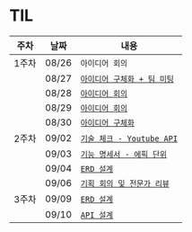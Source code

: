 # TIL

|주차|날짜|내용|
|----|----|----|
|1주차|08/26|`아이디어 회의`|
||08/27|[`아이디어 구체화 + 팀 미팅`](https://lab.ssafy.com/s11-ai-speech-sub1/S11P21A210/-/blob/choiyeheon/0827.md?ref_type=heads)|
||08/28|[`아이디어 회의`](https://lab.ssafy.com/s11-ai-speech-sub1/S11P21A210/-/blob/choiyeheon/0828.md?ref_type=heads)|
||08/29|[`아이디어 회의`](https://lab.ssafy.com/s11-ai-speech-sub1/S11P21A210/-/blob/choiyeheon/0829.md?ref_type=heads)|
||08/30|[`아이디어 구체화`](https://lab.ssafy.com/s11-ai-speech-sub1/S11P21A210/-/blob/choiyeheon/0830.md?ref_type=heads)|
|2주차|09/02|[`기술 체크 - Youtube API`](https://lab.ssafy.com/s11-ai-speech-sub1/S11P21A210/-/blob/choiyeheon/0902/0902.md?ref_type=heads)|
||09/03|[`기능 명세서 - 에픽 단위`](https://lab.ssafy.com/s11-ai-speech-sub1/S11P21A210/-/blob/choiyeheon/0903.md?ref_type=heads)|
||09/04|[`ERD 설계`](https://lab.ssafy.com/s11-ai-speech-sub1/S11P21A210/-/blob/choiyeheon/0904.md?ref_type=heads)|
||09/06|[`기획 회의 및 전문가 리뷰`](https://lab.ssafy.com/s11-ai-speech-sub1/S11P21A210/-/blob/choiyeheon/0906.md?ref_type=heads)|
|3주차|09/09|[`ERD 설계`](https://lab.ssafy.com/s11-ai-speech-sub1/S11P21A210/-/blob/choiyeheon/0909.md?ref_type=heads)|
||09/10|[`API 설계`](https://lab.ssafy.com/s11-ai-speech-sub1/S11P21A210/-/blob/choiyeheon/0910.md?ref_type=heads)|